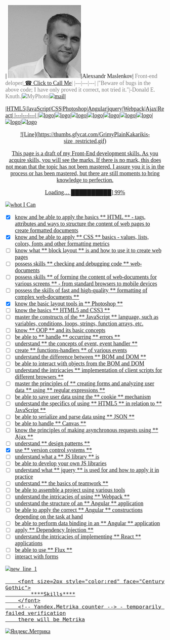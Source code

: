 
| ![Photo][MyFace]|<font size=4px style="color:" face="Century Gothic">Alexsandr Maslenkov|<font size=4px style="color:grey" face="Century Gothic"> Front-end deloper|<font size=4px style="color:" face="Century Gothic"><a href="tel:+375291921091"> ☎ Click to Call Me</a>|
|---|---|---|
|"Beware of bugs in the above code; I have only proved it correct, not tried it."|-Donald E. Knuth.|<img src="https://w7.pngwing.com/pngs/933/443/png-transparent-gray-smiley-smiley-emoticon-faces-miscellaneous-face-text.png" width="100" height="auto" alt="MyPhoto">|<a href = "mailto: Maslenkov2010@gmail.com" title="Нажми что бы отправить мне письмо">![mail](https://cdn.icon-icons.com/icons2/2098/PNG/128/mail_icon_128820.png)|

[MyFace]:https://github.com/Maslik001/itstep/blob/gh-pages/img/MyPhoto.jpg?raw=true

|HTML5|JavaScript|CSS|Photoshop|Angular|jquery|Webpack|Ajax|React|
|---|---|---|
|![logo][HTML5]|![logo][JavaScript]|![logo][CSS]|![logo][Photoshop]|![logo][Angular]|![logo][jquery]|![logo][Webpack]|![logo][Ajax]|![logo][React]

[HTML5]:https://aux.iconspalace.com/uploads/html5-icon-256.png

[JavaScript]:https://cdn.iconscout.com/icon/free/png-256/javascript-2752148-2284965.png

[CSS]: https://cdn.pixabay.com/photo/2017/03/30/17/42/css-2189148_1280.png

[Photoshop]:https://upload.wikimedia.org/wikipedia/commons/thumb/a/af/Adobe_Photoshop_CC_icon.svg/1200px-Adobe_Photoshop_CC_icon.svg.png

[Angular]:https://upload.wikimedia.org/wikipedia/commons/thumb/c/cf/Angular_full_color_logo.svg/1200px-Angular_full_color_logo.svg.png

[jquery]:https://habrastorage.org/getpro/habr/post_images/99b/37e/278/99b37e278226b136bac04f85ab8e238c.png

[Webpack]: https://habrastorage.org/webt/k-/tm/2g/k-tm2gvbb_ky6gdrd-tzqrzjkf4.png

[Ajax]:https://upload.wikimedia.org/wikipedia/commons/thumb/a/a1/AJAX_logo_by_gengns.svg/1200px-AJAX_logo_by_gengns.svg.png

[React]: https://upload.wikimedia.org/wikipedia/commons/thumb/a/a7/React-icon.svg/1200px-React-icon.svg.png

<center>
![Line](https://thumbs.gfycat.com/GrimyPlainKakarikis-size_restricted.gif)


This page is a draft of my Front-End development skills.
As you acquire skills, you will see the marks.
If there is no mark, this does not mean that the topic has not been mastered.
I assure you it is in the process or has been mastered, but there are still moments to bring knowledge to perfection.

Loading… ██████████] 99%

</center>

![whot I Can](https://yorkisspproject.files.wordpress.com/2015/06/ican.png)

- [x] know and be able to apply the basics ** HTML ** - tags, attributes and ways to structure the content of web pages to create formatted documents 
- [x] know and be able to apply ** CSS ** basics - values, lists, colors, fonts and other formatting metrics 
- [ ] know what ** block layout ** is and how to use it to create web pages 
- [ ] possess skills ** checking and debugging code ** web-documents 
- [ ] possess skills ** of forming the content of web-documents for various screens ** - from standard browsers to mobile devices 
- [ ] possess the skills of fast and high-quality ** formatting of complex web-documents **
- [x] know the basic layout tools in ** Photoshop **
- [ ] know the basics ** HTML5 and CSS3 **
- [ ] master the constructs of the ** JavaScript ** language, such as variables, conditions, loops, strings, function arrays, etc.
- [ ] know ** OOP ** and its basic concepts
- [ ] be able to ** handle ** occurring ** errors **
- [ ] understand ** the concepts of event, event handler **
- [ ] create ** functions-handlers ** of various events
- [ ] understand the difference between ** BOM and DOM **
- [ ] be able to interact with objects from the BOM and DOM
- [ ] understand the intricacies ** implementation of client scripts for different browsers **
- [ ] master the principles of ** creating forms and analyzing user data ** using ** regular expressions **
- [ ] be able to save user data using the ** cookie ** mechanism
- [ ] understand the specifics of using ** HTML5 ** in relation to ** JavaScript **
- [ ] be able to serialize and parse data using ** JSON **
- [ ] be able to handle ** Canvas **
- [ ] know the principles of making asynchronous requests using ** Ajax **
- [ ] understand ** design patterns **
- [x] use ** version control systems **
- [ ] understand what a ** JS library ** is
- [ ] be able to develop your own JS libraries
- [ ] understand what ** jquery ** is used for and how to apply it in practice
- [ ] understand ** the basics of teamwork **
- [ ] be able to assemble a project using various tools
- [ ] understand the intricacies of using ** Webpack **
- [ ] understand the structure of an ** Angular ** application
- [ ] be able to apply the correct ** Angular ** constructions depending on the task at hand
- [ ] be able to perform data binding in an ** Angular ** application
- [ ] apply ** Dependency Injection **
- [ ] understand the intricacies of implementing ** React ** applications
- [ ] be able to use ** Flux **
- [ ] interact with forms

![new_line_1](https://acegif.com/wp-content/gifs/hamster-99.gif)

```
	<font size=2px style="color:red" face="Century Gothic">
		****Skills****
	</font>
    <!-- Yandex.Metrika counter --> - temporarily failed verification
    there will be Metrika
```



<a href="https://metrika.yandex.ru/stat/?id=86301503&amp;from=informer"
target="_blank" rel="nofollow"><img src="https://informer.yandex.ru/informer/86301503/2_1_20EC20FF_00CC00FF_0_visits"
style="width:80px; height:31px; border:0;" alt="Яндекс.Метрика" title="Яндекс.Метрика: данные за сегодня (визиты)" class="ym-advanced-informer" data-cid="86301503" data-lang="ru" /></a>
<script type="text/javascript" >
   (function(m,e,t,r,i,k,a){m[i]=m[i]||function(){(m[i].a=m[i].a||[]).push(arguments)};
   m[i].l=1*new Date();k=e.createElement(t),a=e.getElementsByTagName(t)[0],k.async=1,k.src=r,a.parentNode.insertBefore(k,a)})
   (window, document, "script", "https://mc.yandex.ru/metrika/tag.js", "ym");
   ym(86301503, "init", {
        clickmap:true,
        trackLinks:true,
        accurateTrackBounce:true
   });
</script>

<noscript><div><img src="https://mc.yandex.ru/watch/86301503" style="position:absolute; left:-9999px;" alt="" /></div></noscript>




